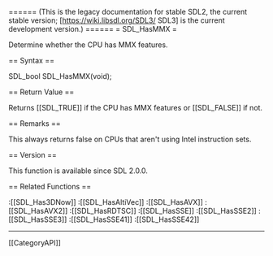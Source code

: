 ====== (This is the legacy documentation for stable SDL2, the current stable version; [https://wiki.libsdl.org/SDL3/ SDL3] is the current development version.) ======
= SDL_HasMMX =

Determine whether the CPU has MMX features.

== Syntax ==

<syntaxhighlight lang='c'>
SDL_bool SDL_HasMMX(void);
</syntaxhighlight>

== Return Value ==

Returns [[SDL_TRUE]] if the CPU has MMX features or [[SDL_FALSE]] if not.

== Remarks ==

This always returns false on CPUs that aren't using Intel instruction sets.

== Version ==

This function is available since SDL 2.0.0.

== Related Functions ==

:[[SDL_Has3DNow]]
:[[SDL_HasAltiVec]]
:[[SDL_HasAVX]]
:[[SDL_HasAVX2]]
:[[SDL_HasRDTSC]]
:[[SDL_HasSSE]]
:[[SDL_HasSSE2]]
:[[SDL_HasSSE3]]
:[[SDL_HasSSE41]]
:[[SDL_HasSSE42]]

----
[[CategoryAPI]]


